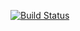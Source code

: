 [![Build Status](https://travis-ci.org/abushaa/lab6.svg?branch=master)](https://travis-ci.org/abushaa/lab6)
